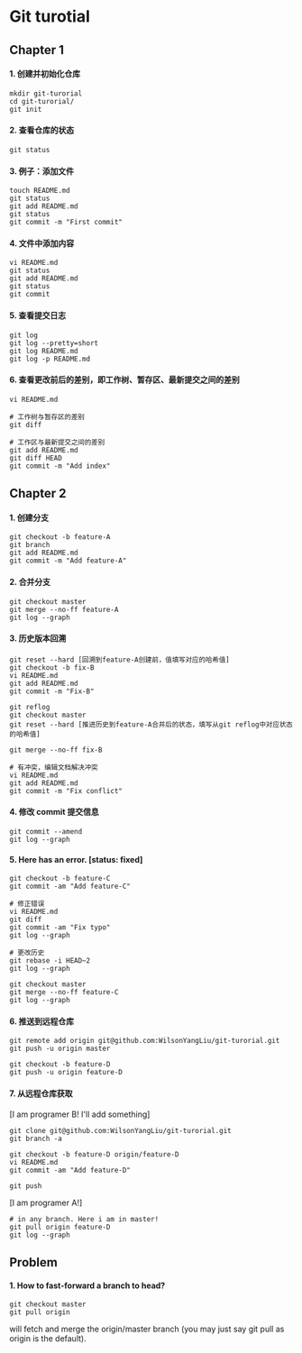 # Git turotial

## Chapter 1

#### 1. 创建并初始化仓库  

	mkdir git-turorial
	cd git-turorial/
	git init

#### 2. 查看仓库的状态  

	git status

#### 3. 例子：添加文件  

	touch README.md
	git status
	git add README.md
	git status
	git commit -m "First commit"

#### 4. 文件中添加内容  

	vi README.md
	git status
	git add README.md
	git status
	git commit
	
#### 5. 查看提交日志 

	git log
	git log --pretty=short
	git log README.md
	git log -p README.md

#### 6. 查看更改前后的差别，即工作树、暂存区、最新提交之间的差别  

	vi README.md
	
	# 工作树与暂存区的差别
	git diff
	
	# 工作区与最新提交之间的差别
	git add README.md
	git diff HEAD
	git commit -m "Add index"

## Chapter 2

#### 1. 创建分支  

	git checkout -b feature-A
	git branch
	git add README.md
	git commit -m "Add feature-A"

#### 2. 合并分支  

	git checkout master
	git merge --no-ff feature-A
	git log --graph

#### 3. 历史版本回溯  

	git reset --hard [回溯到feature-A创建前，值填写对应的哈希值]
	git checkout -b fix-B
	vi README.md
	git add README.md
	git commit -m "Fix-B"

	git reflog
	git checkout master
	git reset --hard [推进历史到feature-A合并后的状态，填写从git reflog中对应状态的哈希值]

	git merge --no-ff fix-B

	# 有冲突，编辑文档解决冲突
	vi README.md
	git add README.md
	git commit -m "Fix conflict"

#### 4. 修改 commit 提交信息

	git commit --amend
	git log --graph

#### 5. Here has an error. [status: fixed]  

	git checkout -b feature-C
	git commit -am "Add feature-C"
	
	# 修正错误
	vi README.md
	git diff
	git commit -am "Fix typo"
	git log --graph

	# 更改历史
	git rebase -i HEAD~2
	git log --graph

	git checkout master
	git merge --no-ff feature-C
	git log --graph

#### 6. 推送到远程仓库

	git remote add origin git@github.com:WilsonYangLiu/git-turorial.git
	git push -u origin master

	git checkout -b feature-D
	git push -u origin feature-D

#### 7. 从远程仓库获取

[I am programer B! I'll add something]  

	git clone git@github.com:WilsonYangLiu/git-turorial.git
	git branch -a 

	git checkout -b feature-D origin/feature-D
	vi README.md
	git commit -am "Add feature-D"

	git push

[I am programer A!]

	# in any branch. Here i am in master!
	git pull origin feature-D
	git log --graph

## Problem

#### 1. How to fast-forward a branch to head?

	git checkout master
	git pull origin
	
will fetch and merge the origin/master branch (you may just say git pull as origin is the default).
